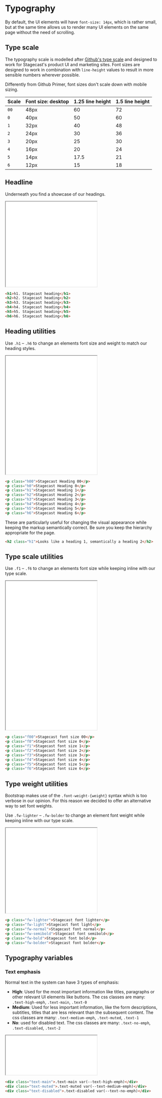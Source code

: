 # Typography

By default, the UI elements will have `font-size: 14px`, which is rather small, but at the same time allows us to render many UI elements on the same page without the need of scrolling.
## Type scale

The typography scale is modelled after [Github's type scale](https://primer.style/css/support/typography) and designed to work for Stagecast's product UI and marketing sites. Font sizes are designed to work in combination with `line-height` values to result in more sensible numbers wherever possible.

Differently from Github Primer, font sizes don't scale down with mobile sizing.

| Scale | Font size: desktop | 1.25 line height | 1.5 line height |
| ----- | ------------------ | ---------------- | --------------- |
| `00`    | 48px               | 60               | 72              |
| `0`     | 40px               | 50               | 60              |
| `1`     | 32px               | 40               | 48              |
| `2`     | 24px               | 30               | 36              |
| `3`     | 20px               | 25               | 30              |
| `4`     | 16px               | 20               | 24              |
| `5`     | 14px               | 17.5             | 21              |
| `6`     | 12px               | 15               | 18              |


## Headline
Underneath you find a showcase of our headings.

<iframe title="Headings" height="280" src="./docs/examples/typography.html"></iframe>

```html {highlight: [2]}
<h1>h1. Stagecast heading</h1>
<h2>h2. Stagecast heading</h2>
<h3>h3. Stagecast heading</h3>
<h4>h4. Stagecast heading</h4>
<h5>h5. Stagecast heading</h5>
<h6>h6. Stagecast heading</h6>
```

## Heading utilities

Use `.h1` – `.h6` to change an elements font size and weight to match our heading styles.

<iframe title="Heading utilities" height="390" src="./docs/examples/typography-heading.html"></iframe>

```html
<p class="h00">Stagecast Heading 00</p>
<p class="h0">Stagecast Heading 0</p>
<p class="h1">Stagecast Heading 1</p>
<p class="h2">Stagecast Heading 2</p>
<p class="h3">Stagecast Heading 3</p>
<p class="h4">Stagecast Heading 4</p>
<p class="h5">Stagecast Heading 5</p>
<p class="h6">Stagecast Heading 6</p>
```

These are particularly useful for changing the visual appearance while keeping the markup semantically correct. Be sure you keep the hierarchy appropriate for the page.

```html
<h2 class="h1">Looks like a heading 1, semantically a heading 2</h2>
```

## Type scale utilities

Use `.f1` – `.f6` to change an elements font size while keeping inline with our type scale.

<iframe title="Font size utilities" height="490" src="./docs/examples/typography-font-size.html"></iframe>

```html
<p class="f00">Stagecast font size 00</p>
<p class="f0">Stagecast font size 0</p>
<p class="f1">Stagecast font size 1</p>
<p class="f2">Stagecast font size 2</p>
<p class="f3">Stagecast font size 3</p>
<p class="f4">Stagecast font size 4</p>
<p class="f5">Stagecast font size 5</p>
<p class="f6">Stagecast font size 6</p>
```

## Type weight utilities
Bootstrap makes use of the `.font-weight-{weight}` syntax which is too verbose in our opinion. For this reason we decided to offer an alternative way to set font weights.

Use `.fw-lighter` – `.fw-bolder` to change an element font weight while keeping inline with our type scale.

<iframe title="Font weight utilities" height="280" src="./docs/examples/typography-font-weight.html"></iframe>

```html
<p class="fw-lighter">Stagecast font lighter</p>
<p class="fw-light">Stagecast font light</p>
<p class="fw-normal">Stagecast font normal</p>
<p class="fw-semibold">Stagecast font semibold</p>
<p class="fw-bold">Stagecast font bold</p>
<p class="fw-bolder">Stagecast font bolder</p>
```
## Typography variables
### Text emphasis
Normal text in the system can have 3 types of emphasis:
- **High**: Used for the most important information like titles, paragraphs or other relevant UI elements like buttons. The css classes are many: `.text-high-emph`, `.text-main`, `.text-0`
- **Medium**: Used for less important information, like the form descriptions, subtitles, titles that are less relevant than the subsequent content. The css classes are many: `.text-medium-emph`, `.text-muted`, `.text-1`
- **No**: used for disabled text. The css classes are many: `.text-no-emph`, `.text-disabled`, `.text-2`

<iframe title="Text emph" style="min-height: 130px; height: 130px;" src="./docs/examples/typography-emph.html"></iframe>

```html {highlight: [2]}
<div class="text-main">.text-main var(--text-high-emph)</div>
<div class="text-muted">.text-muted var(--text-medium-emph)</div>
<div class="text-disabled">.text-disabled var(--text-no-emph)</div>
```
